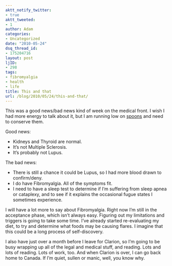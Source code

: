 ```yaml
---
aktt_notify_twitter:
- true
aktt_tweeted:
- 1
author: Adam
categories:
- Uncategorized
date: "2010-05-24"
dsq_thread_id:
- 175204716
layout: post
ljID:
- 298
tags:
- fibromyalgia
- health
- life
title: This and that
url: /blog/2010/05/24/this-and-that/
---
```

This was a good news/bad news kind of week on the medical front. I wish I had more energy to talk about it, but I am running low on [spoons](1) and need to conserve them.

Good news:

<ul style="list-style-type: disc">
  <li>
    Kidneys and Thyroid are normal.
  </li>
  <li>
    It’s not Multiple Sclerosis.
  </li>
  <li>
    It’s probably not Lupus.
  </li>
</ul>

The bad news:

<ul style="list-style-type: disc">
  <li>
    There is still a chance it could be Lupus, so I had more blood drawn to confirm/deny.
  </li>
  <li>
    I do have Fibromyalgia. All of the symptoms fit.
  </li>
  <li>
    I need to have a sleep test to determine if I’m suffering from sleep apnea or cataplexy, and to see if it explains the occasional fugue states I sometimes experience.
  </li>
</ul>

I will have a lot more to say about Fibromyalgia. Right now I’m still in the acceptance phase, which isn’t always easy. Figuring out my limitations and triggers is going to take some time. I’ve already started re-evaluating my diet, to try and determine what foods may be causing flares. I imagine that this could be a long process of self-discovery.

I also have just over a month before I leave for Clarion, so I’m going to be busy wrapping up all of the legal and medical stuff, and reading. Lots and lots of reading. Lots of work, too. And when Clarion is over, I can go back home to Canada. If I’m quiet, sullen or manic, well, you know why.

 [1]: http://www.butyoudontlooksick.com/articles/personal-essays/the-spoon-theory-written-by-christine-miserandino/
